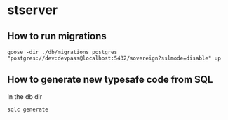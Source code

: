 # stserver


## How to run migrations

```
goose -dir ./db/migrations postgres "postgres://dev:devpass@localhost:5432/sovereign?sslmode=disable" up
```

## How to generate new typesafe code from SQL

In the db dir
```
sqlc generate
```